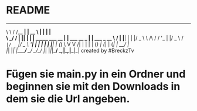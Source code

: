 # README 
 __     _________     _____                      _                 _           
 \ \   / /__   __|   |  __ \                    | |               | |          
  \ \_/ /   | |______| |  | | _____      ___ __ | | ___   __ _  __| | ___ _ __ 
   \   /    | |______| |  | |/ _ \ \ /\ / / '_ \| |/ _ \ / _` |/ _` |/ _ \ '__|
    | |     | |      | |__| | (_) \ V  V /| | | | | (_) | (_| | (_| |  __/ |   
    |_|     |_|      |_____/ \___/ \_/\_/ |_| |_|_|\___/ \__,_|\__,_|\___|_| 
                            created by #BreckzTv
#
# Fügen sie main.py in ein Ordner und beginnen sie mit den Downloads in dem sie die Url angeben.